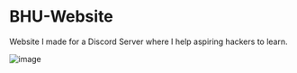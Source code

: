 # BHU-Website
Website I made for a Discord Server where I help aspiring hackers to learn.

![image](https://github.com/user-attachments/assets/a6e4a6d4-b983-4f13-b398-9bb7e1adfa8c)

